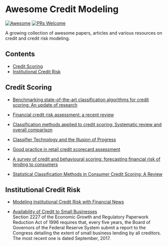 # Awesome Credit Modeling
[![Awesome](https://cdn.rawgit.com/sindresorhus/awesome/d7305f38d29fed78fa85652e3a63e154dd8e8829/media/badge.svg)](https://github.com/sindresorhus/awesome)
[![PRs Welcome](https://img.shields.io/badge/PRs-welcome-brightgreen.svg?style=flat-square)](http://makeapullrequest.com)

A growing collection of awesome papers, articles and various resources on credit and credit risk modeling.

## Contents

- [Credit Scoring](#credit-scoring)
- [Institutional Credit Risk](#institutional-credit-risk)

## Credit Scoring

- [Benchmarking state-of-the-art classification algorithms for credit scoring: An update of research](https://www.sciencedirect.com/science/article/abs/pii/S0377221715004208)

- [Financial credit risk assessment: a recent review](https://dl.acm.org/doi/10.1007/s10462-015-9434-x)

- [Classification methods applied to credit scoring: Systematic review and overall comparison](https://www.sciencedirect.com/science/article/abs/pii/S1876735416300101)

- [Classifier Technology and the Illusion of Progress](https://projecteuclid.org/euclid.ss/1149600839)

- [Good practice in retail credit scorecard assessment](https://www.tandfonline.com/doi/abs/10.1057/palgrave.jors.2601932)

- [A survey of credit and behavioural scoring: forecasting financial risk of lending to consumers](https://www.sciencedirect.com/science/article/abs/pii/S0169207000000340)

- [Statistical Classification Methods in Consumer Credit Scoring: A Review](https://www.jstor.org/stable/2983268)

##  Institutional Credit Risk

- [Modeling Institutional Credit Risk with Financial News](https://arxiv.org/abs/2004.08204)

- [Availability of Credit to Small Businesses](https://www.federalreserve.gov/publications/2017-september-availability-of-credit-to-small-businesses.htm)  
Section 2227 of the Economic Growth and Regulatory Paperwork Reduction Act of 1996 requires that, every five years, the Board of Governors of the Federal Reserve System submit a report to the Congress detailing the extent of small business lending by all creditors. The most recent one is dated September, 2017.
